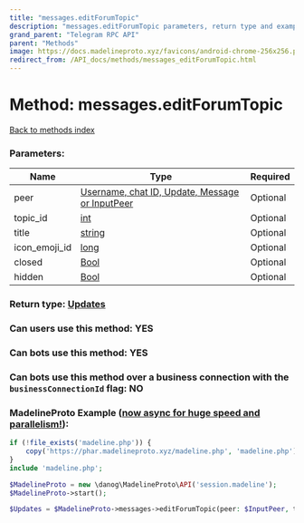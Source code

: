 ```yaml
---
title: "messages.editForumTopic"
description: "messages.editForumTopic parameters, return type and example"
grand_parent: "Telegram RPC API"
parent: "Methods"
image: https://docs.madelineproto.xyz/favicons/android-chrome-256x256.png
redirect_from: /API_docs/methods/messages_editForumTopic.html
---
```

# Method: messages.editForumTopic
[Back to methods index](index.html)



### Parameters:

| Name     |    Type       | Required |
|----------|---------------|----------|
|peer|[Username, chat ID, Update, Message or InputPeer](/API_docs/types/InputPeer.html) | Optional|
|topic\_id|[int](/API_docs/types/int.html) | Optional|
|title|[string](/API_docs/types/string.html) | Optional|
|icon\_emoji\_id|[long](/API_docs/types/long.html) | Optional|
|closed|[Bool](/API_docs/types/Bool.html) | Optional|
|hidden|[Bool](/API_docs/types/Bool.html) | Optional|


### Return type: [Updates](/API_docs/types/Updates.html)

### Can users use this method: **YES**


### Can bots use this method: **YES**


### Can bots use this method over a business connection with the `businessConnectionId` flag: **NO**


### MadelineProto Example ([now async for huge speed and parallelism!](https://docs.madelineproto.xyz/docs/ASYNC.html)):


```php
if (!file_exists('madeline.php')) {
    copy('https://phar.madelineproto.xyz/madeline.php', 'madeline.php');
}
include 'madeline.php';

$MadelineProto = new \danog\MadelineProto\API('session.madeline');
$MadelineProto->start();

$Updates = $MadelineProto->messages->editForumTopic(peer: $InputPeer, topic_id: $int, title: 'string', icon_emoji_id: $long, closed: $Bool, hidden: $Bool, );
```

